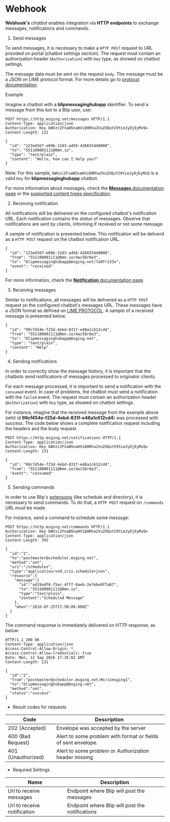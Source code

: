 # Webhook

**Webhook's** *chatbot* enables integration via **HTTP endpoints** to exchange messages, notifications and commands.

1. Send messages

To send messages, it is necessary to make a `HTTP POST` request to URL provided on portal (chatbot settings section). The request must contain an authorization header (`Authorization`) with `Key` type, as showed on chatbot settings.

The message data must be sent on the request `body`. The message must be a *JSON* on LIME protocol format. For more details go to [protocol documentation](http://limeprotocol.org/#message).

Example

Imagine a chatbot with a **blipmessaginghubapp** identifier. To send a message from this bot to a Blip user, use:

```
POST https://http.msging.net/messages HTTP/1.1
Content-Type: application/json
Authorization: Key bWVzc2FnaW5naHViQHRha2VuZXQuY29tLmJyOjEyMzQ=
Content-Length: 131

{
  "id": "123e4567-e89b-12d3-a456-426655440000",
  "to": "551100001111@0mn.io",
  "type": "text/plain",
  "content": "Hello, how can I help you?"
}
```

Note: For this sample, `bWVzc2FnaW5naHViQHRha2VuZXQuY29tLmJyOjEyMzQ` is a valid `Key` for **blipmessaginghubapp** chatbot.

For more information about messages, check the [**Messages** documentation page](.#/docs/concepts/messages) or the [supported content types specification](.#/docs/content-types).

2. Receiving notification

All notifications will be delivered on the configured chatbot's notification URL. Each notification contains the _status_ of messages. Observe that notifications are sent by *clients*, informing if received or not some message.

A sample of notification is presented below. This notification will be deliverd as a `HTTP POST` request on the chatbot notification URL.

```
{
  "id": "123e4567-e89b-12d3-a456-426655440000",
  "from": "551100001111@0mn.io/4ac58r6e3",
  "to": "blipmessaginghubapp@msging.net/7a8fr233x",
  "event": "received"
}
```

For more information, check the [**Notification** documentation page](.#/docs/concepts/notifications)



3. Receiving messages

Similar to notifications, all messages will be delivered as a `HTTP POST` request on the configured chatbot's messages URL. These messages have a JSON format as defined on [LIME PROTOCOL](http://limeprotocol.org/#message). A sample of a received message is presented below.

```
{
  "id": "99cf454e-f25d-4ebd-831f-e48a1c612cd4",
  "from": "551100001111@0mn.io/4ac58r6e3",
  "to": "blipmessaginghubapp@msging.net",
  "type": "text/plain",
  "content": "Help"
}
```

4. Sending notifications

In order to correctly show the message history, it is important that the chatbots send notifications of messages processed to originator clients.

For each message processed, it is important to send a notification with the `consumed` event. In case of problems, the chatbot must send a notification with the `failed` event. The request must contain an authorization header (`Authorization`) with `Key` type, as showed on chatbot settings.

For instance, imagine that the received message from the example above (whit id **99cf454e-f25d-4ebd-831f-e48a1c612cd4**) was processed with success. The code below shows a complete notification request including the headers and the body request.
```
POST https://http.msging.net/notifications HTTP/1.1
Content-Type: application/json
Authorization: Key bWVzc2FnaW5naHViQHRha2VuZXQuY29tLmJyOjEyMzQ=
Content-Length: 131

{
  "id": "99cf454e-f25d-4ebd-831f-e48a1c612cd4",
  "from": "551100001111@0mn.io/4ac58r6e3",
  "event": "consumed"
}
```


5. Sending commands

In order to use Blip's [extensions]() (like schedule and directory), it is necessary to send commands. To do that, a `HTTP POST` request on `/commands` URL must be made.

For instance, send a command to schedule some message:

```
POST https://http.msging.net/commands HTTP/1.1
Authorization: Key bWVzc2FnaW5naHViQHRha2VuZXQuY29tLmJyOjEyMzQ=
Content-Type: application/json
Content-Length: 393

{  
  "id":"2",
  "to":"postmaster@scheduler.msging.net",
  "method":"set",
  "uri":"/schedules",
  "type":"application/vnd.iris.schedule+json",
  "resource":{  
    "message":{  
      "id":"ad19adf8-f5ec-4fff-8aeb-2e7ebe9f7a67",
      "to":"553100001111@0mn.io",
      "type":"text/plain",
      "content":"Scheduled Message"
    },
    "when":"2016-07-25T17:50:00.000Z"
  }
}
```

The command response is immediately delivered on HTTP response, as below:

```
HTTP/1.1 200 OK
Content-Type: application/json
Access-Control-Allow-Origin: *
Access-Control-Allow-Credentials: true
Date: Mon, 12 Sep 2016 17:35:02 GMT
Content-Length: 131

{  
  "id":"2",
  "from":"postmaster@scheduler.msging.net/#irismsging1",
  "to":"blipmessaginghubapp@msging.net",
  "method":"set",
  "status":"success"
}

```

* Result codes for requests

| Code                | Description                                                                               |
|---------------------|-----------------------------------------------------------------------------------------  |
| 202 (Accepted)      | Envelope was accepted by the server                                                       |
| 400 (Bad Request)   | Alert to some problem with format or fields of sent envelope.                             |
| 401 (Unauthorized)  | Alert to some problem or *Authorization* header missing                                   |

* Required Settings

| Name                          | Description                                                                   |
|-------------------------------|-------------------------------------------------------------------------------|
| Url to receive messages       | Endpoint where Blip will post the messages                                    |
| Url to receive notification   | Endpoint where Blip will post the notifications                               |
